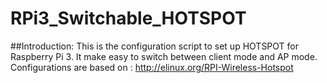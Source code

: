 # RPi3_Switchable_HOTSPOT

##Introduction:
This is the configuration script to set up HOTSPOT for Raspberry Pi 3.
It make easy to switch between client mode and AP mode.
Configurations are based on : http://elinux.org/RPI-Wireless-Hotspot



